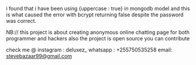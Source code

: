 i found that i have been using
{uppercase : true} in mongodb model and this is what caused the error with bcrypt returning false
despite the password was correct.

NB:// 
this project is about creating anonymous online chatting page
for both programmer and hackers
also the project is open source 
you can contribute 

check me @
instagram : deluxez_
whatsapp : +255750535258
email: stevebazaar99@gmail.com

